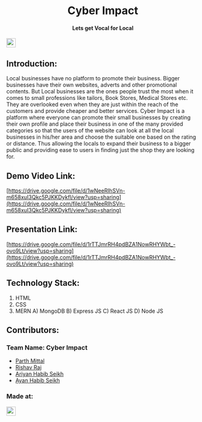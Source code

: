 <h1 align="center">Cyber Impact</h1>
<h4 align="center">Lets get Vocal for Local</h4>
<p align="center">
</p>

<a href="https://hack36.com"> <img src="https://cutt.ly/BuiltAtHack36" height=24px> </a>


## Introduction:
  Local businesses have no platform to promote their business. Bigger businesses have their own websites, adverts and other promotional contents. But Local businesses are the ones people trust the most when it comes to small professions like tailors, Book Stores, Medical Stores etc. They are overlooked even when they are just within the reach of the customers and provide cheaper and better services. Cyber Impact is a platform where everyone can promote their small businesses by creating their own profile and place their business in one of the many provided categories so that the users of the website can look at all the local businesses in his/her area and choose the suitable one based on the rating or distance. Thus allowing the locals to expand their business to a bigger public and providing ease to users in finding just the shop they are looking for.

  
## Demo Video Link:
  [https://drive.google.com/file/d/1wNeeRIhSVn-m658xuI3Qkc5PJKKDykfl/view?usp=sharing](https://drive.google.com/file/d/1wNeeRIhSVn-m658xuI3Qkc5PJKKDykfl/view?usp=sharing)
  
## Presentation Link:
  [https://drive.google.com/file/d/1rTTJmrRH4pdBZA1NowRHYWbt_-ovo9Lt/view?usp=sharing](https://drive.google.com/file/d/1rTTJmrRH4pdBZA1NowRHYWbt_-ovo9Lt/view?usp=sharing)
  
## Technology Stack:
  1) HTML
  2) CSS
  3) MERN
      A) MongoDB
      B) Express JS
      C) React JS
      D) Node JS
  
## Contributors:

### Team Name: Cyber Impact

* [Parth Mittal](https://github.com/Parthtrap)
* [Rishav Raj](https://github.com/Kitashi14)
* [Ariyan Habib Seikh](https://github.com/Ariyan-Sk)
* [Ayan Habib Seikh](https://github.com/ayansk2002)


### Made at:
<a href="https://hack36.com"> <img src="https://cutt.ly/BuiltAtHack36" height=24px> </a>
